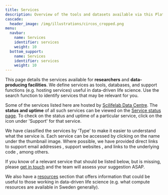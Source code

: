```yaml
---
title: Services
description: Overview of the tools and datasets available via this Platform.
cascade:
  header_image: /img/illustrations/circos_cropped.png
menu:
  navbar:
    name: Services
    identifier: services
    weight: 10
  bottom_support:
    name: Services
    identifier: services
    weight: 10
---
```


This page details the services available for **researchers** and **data-producing facilities**. We define services as tools, databases, and support functions (e.g. hosting services) useful in data-driven life science. Use the search function to identify services that may be relevant for you.

Some of the services listed here are hosted by [Scilifelab Data Centre](https://data.scilifelab.se/about/). The **status and uptime** of all such services can be viewed on the [Service status page](https://status.dc.scilifelab.se). To check on the status and uptime of a particular service, click on the <i class="bi-hdd-rack"></i> icon under 'Support' for that service.

We have classified the services by 'Type' to make it easier to understand what the service is. Each service can be accessed by clicking on the name under the thumbnail image. Where possible, we have provided direct links to support email addresses <i class="bi bi-envelope-fill"></i>, support websites <i class="bi bi-globe"></i>, and links to the underlying code <i class="bi bi-github"></i>, among others.

If you know of a relevant service that should be listed below, but is missing, please [get in touch](/contact/) and the team will assess your suggestion ASAP.

We also have a [resources](/resources/) section that offers information that could be useful to those working in data-driven life science (e.g. what compute resources are available in Sweden generally).
